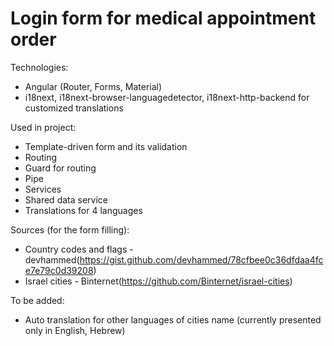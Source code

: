 # Login form for medical appointment order

Technologies:

- Angular (Router, Forms, Material)
- i18next, i18next-browser-languagedetector, i18next-http-backend for customized translations

Used in project:

- Template-driven form and its validation
- Routing
- Guard for routing
- Pipe
- Services
- Shared data service
- Translations for 4 languages

Sources (for the form filling):

- Country codes and flags - devhammed(https://gist.github.com/devhammed/78cfbee0c36dfdaa4fce7e79c0d39208)
- Israel cities - Binternet(https://github.com/Binternet/israel-cities)

To be added:

- Auto translation for other languages of cities name (currently presented only in English, Hebrew)
